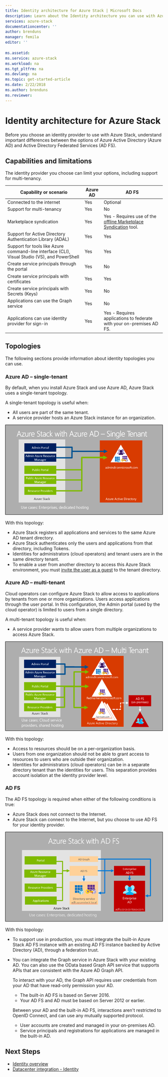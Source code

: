 ```yaml
---
title: Identity architecture for Azure Stack | Microsoft Docs
description: Learn about the Identity architecture you can use with Azure Stack.
services: azure-stack
documentationcenter: ''
author: brenduns
manager: femila
editor: ''

ms.assetid:  
ms.service: azure-stack
ms.workload: na
ms.tgt_pltfrm: na
ms.devlang: na
ms.topic: get-started-article
ms.date: 2/22/2018
ms.author: brenduns
ms.reviewer:
---
```



# Identity architecture for Azure Stack
Before you choose an identity provider to use with Azure Stack, understand important differences between the options of Azure Active Directory (Azure AD) and Active Directory Federated Services (AD FS). 

## Capabilities and limitations 
The identity provider you choose can limit your options, including support for multi-tenancy. 

  

|Capability or scenario        |Azure AD  |AD FS  |
|------------------------------|----------|-------|
|Connected to the internet     |Yes       |Optional|
|Support for multi-tenancy     |Yes       |No      |
|Marketplace syndication       |Yes       |Yes - Requires use of the [offline Marketplace Syndication](azure-stack-download-azure-marketplace-item.md#download-marketplace-items-in-a-disconnected-or-a-partially-connected-scenario-with-limited-internet-connectivity) tool.|
|Support for Active Directory Authentication Library (ADAL) |Yes |Yes|
|Support for tools like Azure command-line interface (CLI), Visual Studio (VS), and PowerShell  |Yes |Yes|
|Create service principals through the portal     |Yes |No|
|Create service principals with certificates      |Yes |Yes|
|Create service principals with Secrets (Keys)    |Yes |No|
|Applications can use the Graph service           |Yes |No|
|Applications can use identity provider for sign-in |Yes |Yes -  Requires applications to federate with your on-premises AD FS. |

## Topologies
The following sections provide information about identity topologies you can use.

### Azure AD – single-tenant 
By default, when you install Azure Stack and use Azure AD, Azure Stack uses a single-tenant topology. 

A single-tenant topology is useful when:
- All users are part of the same tenant.
- A service provider hosts an Azure Stack instance for an organization.  

![Azure Stack topology using a single tenant topology with Azure AD](media/azure-stack-identity-architecture/single-tenant.png)

With this topology:
- Azure Stack registers all applications and services to the same Azure AD tenant directory. 
- Azure Stack authenticates only the users and applications from that directory, including Tokens. 
- Identities for administrators (cloud operators) and tenant users are in the same directory tenant. 
- To enable a user from another directory to access this Azure Stack environment, you must [invite the user as a guest](azure-stack-identity-overview.md#guest-users) to the tenant directory.  

### Azure AD – multi-tenant
Cloud operators can configure Azure Stack to allow access to applications by tenants from one or more organizations. Users access applications through the user portal. In this configuration, the Admin portal (used by the cloud operator) is limited to users from a single directory. 

A multi-tenant topology is useful when:
- A service provider wants to allow users from multiple organizations to access Azure Stack.

![Azure Stack topology using a multi-tenant topology with Azure AD](media/azure-stack-identity-architecture/multi-tenant.png)

With this topology:
- Access to resources should be on a per-organization basis. 
- Users from one organization should not be able to grant access to resources to users who are outside their organization.  
- Identities for administrators (cloud operators) can be in a separate directory tenant than the identities for users. This separation provides account isolation at the identity provider level. 
 
### AD FS  
The AD FS topology is required when either of the following conditions is true:
- Azure Stack does not connect to the Internet.
- Azure Stack can connect to the Internet, but you choose to use AD FS for your identity provider.
  
![Azure Stack topology using AD FS](media/azure-stack-identity-architecture/adfs.png)

With this topology:
- To support use in production, you must integrate the built-in Azure Stack AD FS instance with an existing AD FS instance backed by Active Directory (AD), through a federation trust. 
- You can integrate the Graph service in Azure Stack with your existing AD.  You can also use the OData based Graph API service that supports APIs that are consistent with the Azure AD Graph API.  

  To interact with your AD, the Graph API requires user credentials from your AD that have read-only permission your AD. 
  - The built-in AD FS is based on Server 2016. 
  - Your AD FS and AD must be based on Server 2012 or earlier. 
  
  Between your AD and the built-in AD FS, interactions aren't restricted to OpenID Connect, and can use any mutually supported protocol.  
  - User accounts are created and managed in your on-premises AD.
  - Service principals and registrations for applications are managed in the built-in AD.



## Next Steps
- [Identity overview](azure-stack-identity-overview.md)   
- [Datacenter integration - Identity](azure-stack-integrate-identity.md)